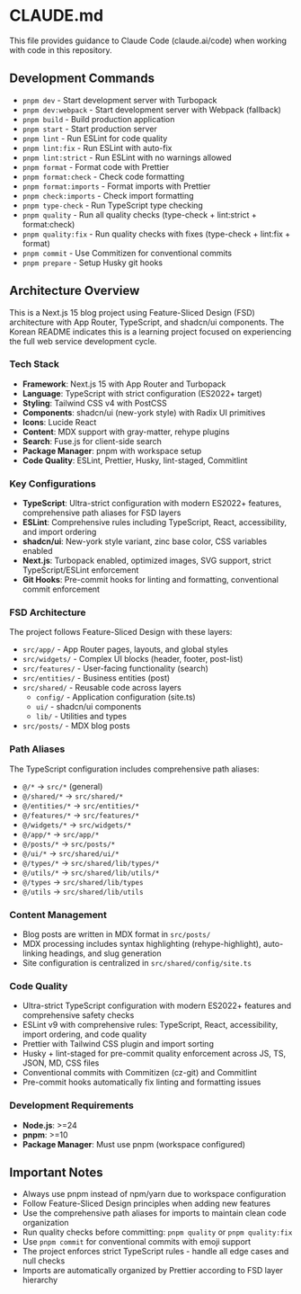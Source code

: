 # CLAUDE.md

This file provides guidance to Claude Code (claude.ai/code) when working with
code in this repository.

## Development Commands

- `pnpm dev` - Start development server with Turbopack
- `pnpm dev:webpack` - Start development server with Webpack (fallback)
- `pnpm build` - Build production application
- `pnpm start` - Start production server
- `pnpm lint` - Run ESLint for code quality
- `pnpm lint:fix` - Run ESLint with auto-fix
- `pnpm lint:strict` - Run ESLint with no warnings allowed
- `pnpm format` - Format code with Prettier
- `pnpm format:check` - Check code formatting
- `pnpm format:imports` - Format imports with Prettier
- `pnpm check:imports` - Check import formatting
- `pnpm type-check` - Run TypeScript type checking
- `pnpm quality` - Run all quality checks (type-check + lint:strict +
  format:check)
- `pnpm quality:fix` - Run quality checks with fixes (type-check + lint:fix +
  format)
- `pnpm commit` - Use Commitizen for conventional commits
- `pnpm prepare` - Setup Husky git hooks

## Architecture Overview

This is a Next.js 15 blog project using Feature-Sliced Design (FSD) architecture
with App Router, TypeScript, and shadcn/ui components. The Korean README
indicates this is a learning project focused on experiencing the full web
service development cycle.

### Tech Stack

- **Framework**: Next.js 15 with App Router and Turbopack
- **Language**: TypeScript with strict configuration (ES2022+ target)
- **Styling**: Tailwind CSS v4 with PostCSS
- **Components**: shadcn/ui (new-york style) with Radix UI primitives
- **Icons**: Lucide React
- **Content**: MDX support with gray-matter, rehype plugins
- **Search**: Fuse.js for client-side search
- **Package Manager**: pnpm with workspace setup
- **Code Quality**: ESLint, Prettier, Husky, lint-staged, Commitlint

### Key Configurations

- **TypeScript**: Ultra-strict configuration with modern ES2022+ features,
  comprehensive path aliases for FSD layers
- **ESLint**: Comprehensive rules including TypeScript, React, accessibility,
  and import ordering
- **shadcn/ui**: New-york style variant, zinc base color, CSS variables enabled
- **Next.js**: Turbopack enabled, optimized images, SVG support, strict
  TypeScript/ESLint enforcement
- **Git Hooks**: Pre-commit hooks for linting and formatting, conventional
  commit enforcement

### FSD Architecture

The project follows Feature-Sliced Design with these layers:

- `src/app/` - App Router pages, layouts, and global styles
- `src/widgets/` - Complex UI blocks (header, footer, post-list)
- `src/features/` - User-facing functionality (search)
- `src/entities/` - Business entities (post)
- `src/shared/` - Reusable code across layers
  - `config/` - Application configuration (site.ts)
  - `ui/` - shadcn/ui components
  - `lib/` - Utilities and types
- `src/posts/` - MDX blog posts

### Path Aliases

The TypeScript configuration includes comprehensive path aliases:

- `@/*` → `src/*` (general)
- `@/shared/*` → `src/shared/*`
- `@/entities/*` → `src/entities/*`
- `@/features/*` → `src/features/*`
- `@/widgets/*` → `src/widgets/*`
- `@/app/*` → `src/app/*`
- `@/posts/*` → `src/posts/*`
- `@/ui/*` → `src/shared/ui/*`
- `@/types/*` → `src/shared/lib/types/*`
- `@/utils/*` → `src/shared/lib/utils/*`
- `@/types` → `src/shared/lib/types`
- `@/utils` → `src/shared/lib/utils`

### Content Management

- Blog posts are written in MDX format in `src/posts/`
- MDX processing includes syntax highlighting (rehype-highlight), auto-linking
  headings, and slug generation
- Site configuration is centralized in `src/shared/config/site.ts`

### Code Quality

- Ultra-strict TypeScript configuration with modern ES2022+ features and
  comprehensive safety checks
- ESLint v9 with comprehensive rules: TypeScript, React, accessibility, import
  ordering, and code quality
- Prettier with Tailwind CSS plugin and import sorting
- Husky + lint-staged for pre-commit quality enforcement across JS, TS, JSON,
  MD, CSS files
- Conventional commits with Commitizen (cz-git) and Commitlint
- Pre-commit hooks automatically fix linting and formatting issues

### Development Requirements

- **Node.js**: >=24
- **pnpm**: >=10
- **Package Manager**: Must use pnpm (workspace configured)

## Important Notes

- Always use pnpm instead of npm/yarn due to workspace configuration
- Follow Feature-Sliced Design principles when adding new features
- Use the comprehensive path aliases for imports to maintain clean code
  organization
- Run quality checks before committing: `pnpm quality` or `pnpm quality:fix`
- Use `pnpm commit` for conventional commits with emoji support
- The project enforces strict TypeScript rules - handle all edge cases and null
  checks
- Imports are automatically organized by Prettier according to FSD layer
  hierarchy

